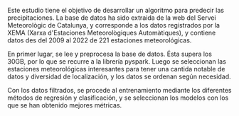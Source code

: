 Este estudio tiene el objetivo de desarrollar un algoritmo para predecir las precipitaciones. La base de datos ha sido extraida de la web del Servei Meteorològic de Catalunya, y corresponde a los datos registrados por la XEMA (Xarxa d'Estaciones Meteorològiques Automàtiques), y contiene datos des del 2009 al 2022 de 221 estaciones meteorológicas. 

En primer lugar, se lee y preprocesa la base de datos. Ésta supera los 30GB, por lo que se recurre a la librería pyspark. Luego se seleccionan las estaciones meteorológicas interesantes para tener una cantida notable de datos y diversidad de localización, y los datos se ordenan según necesidad.

Con los datos filtrados, se procede al entrenamiento mediante los diferentes métodos de regresión y clasificación, y se seleccionan los modelos con los que se han obtenido mejores métricas.
